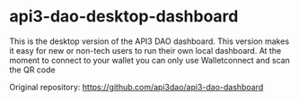 # api3-dao-desktop-dashboard

This is the desktop version of the API3 DAO dashboard. This version makes it easy for new or non-tech users to run their own local dashboard. At the moment to connect to your wallet you can only use Walletconnect and scan the QR code

Original repository: https://github.com/api3dao/api3-dao-dashboard
